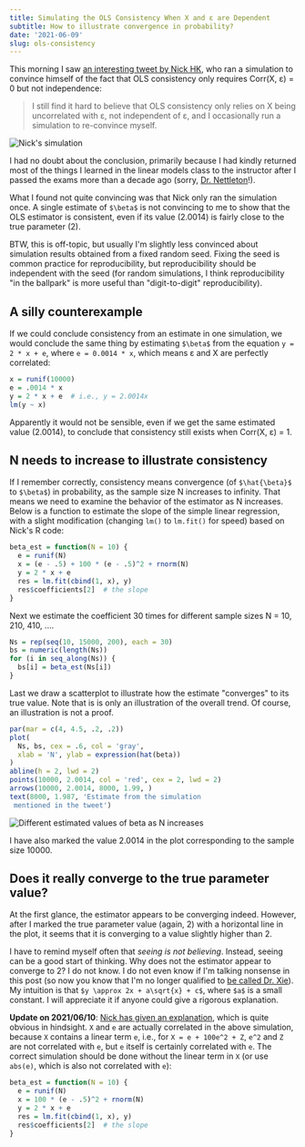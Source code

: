 ```yaml
---
title: Simulating the OLS Consistency When X and ε are Dependent
subtitle: How to illustrate convergence in probability?
date: '2021-06-09'
slug: ols-consistency
---
```


This morning I saw [an interesting tweet by Nick
HK](https://twitter.com/nickchk/status/1402518644542771200), who ran a
simulation to convince himself of the fact that OLS consistency only requires
Corr(X, ε) = 0 but not independence:

> I still find it hard to believe that OLS consistency only relies on X being
> uncorrelated with ε, not independent of ε, and I occasionally run a simulation
> to re-convince myself.

![Nick's
simulation](https://pbs.twimg.com/media/E3a_NX5VIAAv6mL?format=png&name=small)

I had no doubt about the conclusion, primarily because I had kindly returned
most of the things I learned in the linear models class to the instructor after
I passed the exams more than a decade ago (sorry, [Dr.
Nettleton](https://dnett.github.io)!).

What I found not quite convincing was that Nick only ran the simulation once. A
single estimate of `$\beta$` is not convincing to me to show that the OLS
estimator is consistent, even if its value (2.0014) is fairly close to the true
parameter (2).

BTW, this is off-topic, but usually I'm slightly less convinced about simulation
results obtained from a fixed random seed. Fixing the seed is common practice
for reproducibility, but reproducibility should be independent with the seed
(for random simulations, I think reproducibility "in the ballpark" is more
useful than "digit-to-digit" reproducibility).

## A silly counterexample

If we could conclude consistency from an estimate in one simulation, we would
conclude the same thing by estimating `$\beta$` from the equation
`y = 2 * x + e`, where `e = 0.0014 * x`, which means ε and X are perfectly
correlated:

``` r
x = runif(10000)
e = .0014 * x
y = 2 * x + e  # i.e., y = 2.0014x
lm(y ~ x)
```

Apparently it would not be sensible, even if we get the same estimated value
(2.0014), to conclude that consistency still exists when Corr(X, ε) = 1.

## N needs to increase to illustrate consistency

If I remember correctly, consistency means convergence (of `$\hat{\beta}$` to
`$\beta$`) in probability, as the sample size N increases to infinity. That
means we need to examine the behavior of the estimator as N increases. Below is
a function to estimate the slope of the simple linear regression, with a slight
modification (changing `lm()` to `lm.fit()` for speed) based on Nick's R code:

``` r
beta_est = function(N = 10) {
  e = runif(N)
  x = (e - .5) + 100 * (e - .5)^2 + rnorm(N)
  y = 2 * x + e
  res = lm.fit(cbind(1, x), y)
  res$coefficients[2]  # the slope
}
```

Next we estimate the coefficient 30 times for different sample sizes N = 10,
210, 410, ....

``` r
Ns = rep(seq(10, 15000, 200), each = 30)
bs = numeric(length(Ns))
for (i in seq_along(Ns)) {
  bs[i] = beta_est(Ns[i])
}
```

Last we draw a scatterplot to illustrate how the estimate "converges" to its
true value. Note that is is only an illustration of the overall trend. Of
course, an illustration is not a proof.

``` r
par(mar = c(4, 4.5, .2, .2))
plot(
  Ns, bs, cex = .6, col = 'gray',
  xlab = 'N', ylab = expression(hat(beta))
)
abline(h = 2, lwd = 2)
points(10000, 2.0014, col = 'red', cex = 2, lwd = 2)
arrows(10000, 2.0014, 8000, 1.99, )
text(8000, 1.987, 'Estimate from the simulation
 mentioned in the tweet')
```

![Different estimated values of beta as N
increases](https://user-images.githubusercontent.com/163582/121392349-ea28bf80-c914-11eb-8b3d-44a523ac6a2e.png)

I have also marked the value 2.0014 in the plot corresponding to the sample size
10000.

## Does it really converge to the true parameter value?

At the first glance, the estimator appears to be converging indeed. However,
after I marked the true parameter value (again, 2) with a horizontal line in the
plot, it seems that it is converging to a value slightly higher than 2.

I have to remind myself often that *seeing is not believing*. Instead, seeing
can be a good start of thinking. Why does not the estimator appear to converge
to 2? I do not know. I do not even know if I'm talking nonsense in this post (so
now you know that I'm no longer qualified to [be called Dr.
Xie](/en/2017/06/on-formality/)). My intuition is that
`$y \approx 2x + a\sqrt{x} + c$`, where `$a$` is a small constant. I will
appreciate it if anyone could give a rigorous explanation.

**Update on 2021/06/10**: [Nick has given an
explanation](https://twitter.com/nickchk/status/1403185713659539456), which is
quite obvious in hindsight. `X` and `e` are actually correlated in the above
simulation, because `X` contains a linear term `e`, i.e., for
`X = e + 100e^2 + Z`, `e^2` and `Z` are not correlated with `e`, but `e` itself
is certainly correlated with `e`. The correct simulation should be done without
the linear term in `X` (or use `abs(e)`, which is also not correlated with `e`):

``` r
beta_est = function(N = 10) {
  e = runif(N)
  x = 100 * (e - .5)^2 + rnorm(N)
  y = 2 * x + e
  res = lm.fit(cbind(1, x), y)
  res$coefficients[2]  # the slope
}
```
